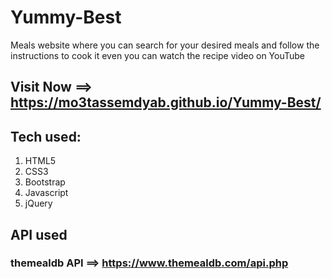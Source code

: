 # Yummy-Best
Meals website where you can search for your desired meals and follow the instructions to cook it even you can watch the recipe video on YouTube

 ## Visit Now ==> https://mo3tassemdyab.github.io/Yummy-Best/

## Tech used:
1) HTML5
2) CSS3
3) Bootstrap
4) Javascript
5) jQuery


## API used
### themealdb API ==> https://www.themealdb.com/api.php
